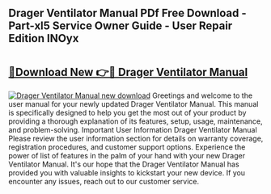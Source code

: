 ## Drager Ventilator Manual PDf Free Download - Part-xl5 Service Owner Guide - User Repair Edition INOyx

# <h2><a href="http://cf15225.oget.top/?id=Drager+Ventilator+Manual">🔗Download New 👉🔴 Drager Ventilator Manual</a></h2>

[![Drager Ventilator Manual new download](https://i.imgur.com/5g1atiW.png)](http://cf15225.oget.top/?id=Drager+Ventilator+Manual)
Greetings and welcome to the user manual for your newly updated Drager Ventilator Manual. This manual is specifically designed to help you get the most out of your product by providing a thorough explanation of its features, setup, usage, maintenance, and problem-solving. Important User Information Drager Ventilator Manual Please review the user information section for details on warranty coverage, registration procedures, and customer support options. Experience the power of list of features in the palm of your hand with your new Drager Ventilator Manual. It's our hope that the Drager Ventilator Manual has provided you with valuable insights to kickstart your new device. If you encounter any issues, reach out to our customer service.

